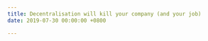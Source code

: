```yaml
---
title: Decentralisation will kill your company (and your job)
date: 2019-07-30 00:00:00 +0800

---
```

